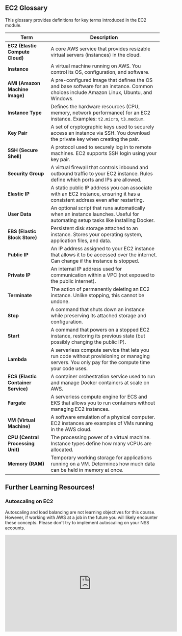 ## EC2 Glossary

  This glossary provides definitions for key terms introduced in the EC2 module.

| Term | Description |
|------|-------------|
| **EC2 (Elastic Compute Cloud)** | A core AWS service that provides resizable virtual servers (instances) in the cloud. |
| **Instance** | A virtual machine running on AWS. You control its OS, configuration, and software. |
| **AMI (Amazon Machine Image)** | A pre-configured image that defines the OS and base software for an instance. Common choices include Amazon Linux, Ubuntu, and Windows. |
| **Instance Type** | Defines the hardware resources (CPU, memory, network performance) for an EC2 instance. Examples: `t2.micro`, `t3.medium`. |
| **Key Pair** | A set of cryptographic keys used to securely access an instance via SSH. You download the private key when creating the pair. |
| **SSH (Secure Shell)** | A protocol used to securely log in to remote machines. EC2 supports SSH login using your key pair. |
| **Security Group** | A virtual firewall that controls inbound and outbound traffic to your EC2 instance. Rules define which ports and IPs are allowed. |
| **Elastic IP** | A static public IP address you can associate with an EC2 instance, ensuring it has a consistent address even after restarting. |
| **User Data** | An optional script that runs automatically when an instance launches. Useful for automating setup tasks like installing Docker. |
| **EBS (Elastic Block Store)** | Persistent disk storage attached to an instance. Stores your operating system, application files, and data. |
| **Public IP** | An IP address assigned to your EC2 instance that allows it to be accessed over the internet. Can change if the instance is stopped. |
| **Private IP** | An internal IP address used for communication within a VPC (not exposed to the public internet). |
| **Terminate** | The action of permanently deleting an EC2 instance. Unlike stopping, this cannot be undone. |
| **Stop** | A command that shuts down an instance while preserving its attached storage and configuration. |
| **Start** | A command that powers on a stopped EC2 instance, restoring its previous state (but possibly changing the public IP). |
| **Lambda** | A serverless compute service that lets you run code without provisioning or managing servers. You only pay for the compute time your code uses. |
| **ECS (Elastic Container Service)** | A container orchestration service used to run and manage Docker containers at scale on AWS. |
| **Fargate** | A serverless compute engine for ECS and EKS that allows you to run containers without managing EC2 instances. |
| **VM (Virtual Machine)** | A software emulation of a physical computer. EC2 instances are examples of VMs running in the AWS cloud. |
| **CPU (Central Processing Unit)** | The processing power of a virtual machine. Instance types define how many vCPUs are allocated. |
| **Memory (RAM)** | Temporary working storage for applications running on a VM. Determines how much data can be held in memory at once. |

## Further Learning Resources!

### Autoscaling on EC2
Autoscaling and load balancing are not learning objectives for this course. However, if working with AWS at a job in the future you will likely encounter these concepts. Please don't try to implement autoscaling on your NSS accounts.
<iframe width="560" height="315" src="https://www.youtube.com/embed/cf9jQc4xzpo?si=aHV86j9kgAyyTg0E" title="YouTube video player" frameborder="0" allow="accelerometer; autoplay; clipboard-write; encrypted-media; gyroscope; picture-in-picture; web-share" referrerpolicy="strict-origin-when-cross-origin" allowfullscreen></iframe>

